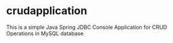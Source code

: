 # crudapplication
This is a simple Java Spring JDBC Console Application for CRUD Operations in MySQL database 
